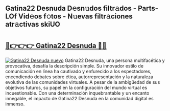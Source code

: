 ## Gatina22 Desnuda D𝚎sn𝚞dos filtr𝚊dos - Parts-LOf Vid𝚎os f𝚘tos - N𝚞evas filtr𝚊ciones atr𝚊ctivas skiUO

# <h2><a href="http://mbcuj0.tromn.icu/?c=Gatina22+Desnuda">🔗👉👉👉 Gatina22 Desnuda 🔗🔗</a></h2>

[![Gatina22 Desnuda nuevo](https://i.imgur.com/pEAQMta.gif)](http://mbcuj0.tromn.icu/?c=Gatina22+Desnuda)
Gatina22 Desnuda, una persona multifacética y provocativa, desafía la descripción simple. Su innovador estilo de comunicación en línea ha cautivado y enfurecido a los espectadores, encendiendo debates sobre ética, autorrepresentación y la naturaleza evolutiva de las comunidades virtuales. A pesar de la ambigüedad de sus objetivos futuros, su papel en la configuración del mundo virtual es incuestionable. Con una determinación inquebrantable y un encanto innegable, el impacto de Gatina22 Desnuda en la comunidad digital es inmenso.
